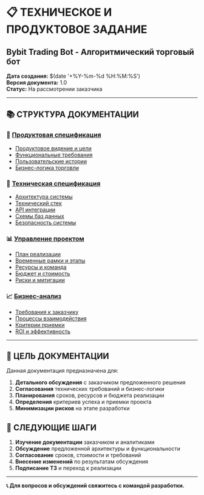 # 📋 ТЕХНИЧЕСКОЕ И ПРОДУКТОВОЕ ЗАДАНИЕ
## Bybit Trading Bot - Алгоритмический торговый бот

**Дата создания:** $(date '+%Y-%m-%d %H:%M:%S')  
**Версия документа:** 1.0  
**Статус:** На рассмотрении заказчика

---

## 📚 СТРУКТУРА ДОКУМЕНТАЦИИ

### 🎯 [Продуктовая спецификация](./product-specification/)
- [Продуктовое видение и цели](./product-specification/product-vision.md)
- [Функциональные требования](./product-specification/functional-requirements.md)
- [Пользовательские истории](./product-specification/user-stories.md)
- [Бизнес-логика торговли](./product-specification/trading-logic.md)

### 🔧 [Техническая спецификация](./technical-requirements/)
- [Архитектура системы](./technical-requirements/system-architecture.md)
- [Технический стек](./technical-requirements/tech-stack.md)
- [API интеграции](./technical-requirements/api-integrations.md)
- [Схемы баз данных](./technical-requirements/database-schemas.md)
- [Безопасность системы](./technical-requirements/security-requirements.md)

### 📊 [Управление проектом](./project-management/)
- [План реализации](./project-management/implementation-plan.md)
- [Временные рамки и этапы](./project-management/timeline-milestones.md)
- [Ресурсы и команда](./project-management/resources-team.md)
- [Бюджет и стоимость](./project-management/budget-costs.md)
- [Риски и митигации](./project-management/risks-mitigations.md)

### 📈 [Бизнес-анализ](./business-analysis/)
- [Требования к заказчику](./business-analysis/client-requirements.md)
- [Процессы взаимодействия](./business-analysis/collaboration-process.md)
- [Критерии приемки](./business-analysis/acceptance-criteria.md)
- [ROI и эффективность](./business-analysis/roi-analysis.md)

---

## 🎯 ЦЕЛЬ ДОКУМЕНТАЦИИ

Данная документация предназначена для:

1. **Детального обсуждения** с заказчиком предложенного решения
2. **Согласования** технических требований и бизнес-логики
3. **Планирования** сроков, ресурсов и бюджета реализации
4. **Определения** критериев успеха и приемки проекта
5. **Минимизации рисков** на этапе разработки

## 📝 СЛЕДУЮЩИЕ ШАГИ

1. **Изучение документации** заказчиком и аналитиками
2. **Обсуждение** предложенной архитектуры и функциональности
3. **Согласование** сроков, стоимости и требований
4. **Внесение изменений** по результатам обсуждения
5. **Подписание ТЗ** и переход к реализации

---

**📞 Для вопросов и обсуждений свяжитесь с командой разработки.**
